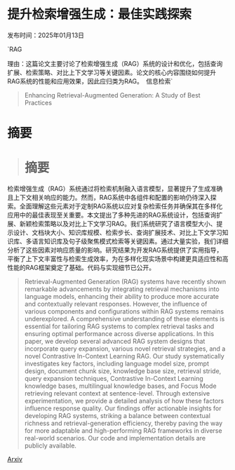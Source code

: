 # 提升检索增强生成：最佳实践探索

发布时间：2025年01月13日

`RAG

理由：这篇论文主要讨论了检索增强生成（RAG）系统的设计和优化，包括查询扩展、检索策略、对比上下文学习等关键因素。论文的核心内容围绕如何提升RAG系统的性能和应用效果，因此应归类为RAG。` `信息检索`

> Enhancing Retrieval-Augmented Generation: A Study of Best Practices

# 摘要

> # 摘要
检索增强生成（RAG）系统通过将检索机制融入语言模型，显著提升了生成准确且上下文相关响应的能力。然而，RAG系统中各组件和配置的影响仍待深入探索。全面理解这些元素对于定制RAG系统以应对复杂检索任务并确保其在多样化应用中的最佳表现至关重要。本文提出了多种先进的RAG系统设计，包括查询扩展、新颖检索策略以及对比上下文学习RAG。我们系统研究了语言模型大小、提示设计、文档块大小、知识库规模、检索步长、查询扩展技术、对比上下文学习知识库、多语言知识库及句子级聚焦模式检索等关键因素。通过大量实验，我们详细分析了这些因素对响应质量的影响。研究结果为开发RAG系统提供了实用指导，平衡了上下文丰富性与检索生成效率，为在多样化现实场景中构建更具适应性和高性能的RAG框架奠定了基础。代码与实现细节已公开。

> Retrieval-Augmented Generation (RAG) systems have recently shown remarkable advancements by integrating retrieval mechanisms into language models, enhancing their ability to produce more accurate and contextually relevant responses. However, the influence of various components and configurations within RAG systems remains underexplored. A comprehensive understanding of these elements is essential for tailoring RAG systems to complex retrieval tasks and ensuring optimal performance across diverse applications. In this paper, we develop several advanced RAG system designs that incorporate query expansion, various novel retrieval strategies, and a novel Contrastive In-Context Learning RAG. Our study systematically investigates key factors, including language model size, prompt design, document chunk size, knowledge base size, retrieval stride, query expansion techniques, Contrastive In-Context Learning knowledge bases, multilingual knowledge bases, and Focus Mode retrieving relevant context at sentence-level. Through extensive experimentation, we provide a detailed analysis of how these factors influence response quality. Our findings offer actionable insights for developing RAG systems, striking a balance between contextual richness and retrieval-generation efficiency, thereby paving the way for more adaptable and high-performing RAG frameworks in diverse real-world scenarios. Our code and implementation details are publicly available.

[Arxiv](https://arxiv.org/abs/2501.07391)